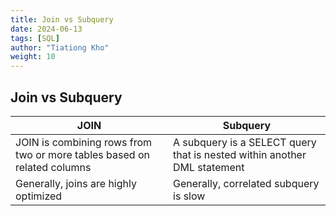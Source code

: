 ```yaml
---
title: Join vs Subquery
date: 2024-06-13
tags: [SQL]
author: "Tiationg Kho"
weight: 10
---
```


## Join vs Subquery

| JOIN                                                                    | Subquery                                                                 |
| ----------------------------------------------------------------------- | ------------------------------------------------------------------------ |
| JOIN is combining rows from two or more tables based on related columns | A subquery is a SELECT query that is nested within another DML statement |
| Generally, joins are highly optimized                                   | Generally, correlated subquery is slow                                   |